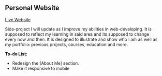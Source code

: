 ## Personal Website
[Live Website](https://andresdanielmtz.github.io/)

Side-project I will update as I improve my abilities in web-developing. It is supposed to reflect my learning in said area and its supposed to change every now and then. 
It is designed to illustrate and show who I am as well as my portfolio: previous projects, courses, education and more. 

**To-do List:**
 - Redesign the [About Me] section. 
 - Make it responsive to mobile 

